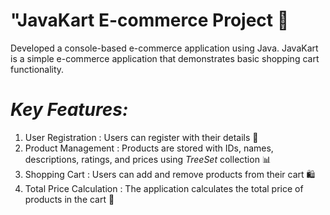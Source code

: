 
# "JavaKart E-commerce Project 🚀

  Developed a console-based e-commerce application using Java. JavaKart is a simple e-commerce application that demonstrates basic shopping cart functionality.


# *Key Features:*

  1. User Registration : Users can register with their details 📝
  2. Product Management : Products are stored with IDs, names, descriptions, ratings, and prices using *TreeSet* collection 📊
  3. Shopping Cart : Users can add and remove products from their cart 🛍️
  4. Total Price Calculation : The application calculates the total price of products in the cart 💸
